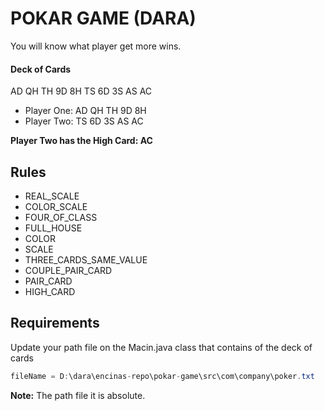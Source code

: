 # POKAR GAME (DARA)
You will know what player get more wins.

#### Deck of Cards
AD QH TH 9D 8H TS 6D 3S AS AC

- Player One: AD QH TH 9D 8H
- Player Two: TS 6D 3S AS AC

**Player Two has the High Card: AC**

## Rules
- REAL_SCALE
- COLOR_SCALE
- FOUR_OF_CLASS
- FULL_HOUSE
- COLOR
- SCALE
- THREE_CARDS_SAME_VALUE
- COUPLE_PAIR_CARD
- PAIR_CARD
- HIGH_CARD

## Requirements
Update your path file on the Macin.java class that contains of the deck of cards
```java
fileName = D:\dara\encinas-repo\pokar-game\src\com\company\poker.txt
```
**Note:** The path file it is absolute.



